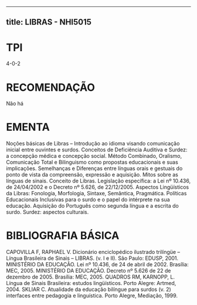 
---
title: LIBRAS - NHI5015 
---

# TPI

4-0-2

# RECOMENDAÇÃO

Não há

# EMENTA

Noções básicas de Libras – Introdução ao idioma visando comunicação inicial entre ouvintes e surdos. Conceitos de Deficiência Auditiva e Surdez: a concepção médica e concepção social. Método Combinado, Oralismo, Comunicação Total e Bilinguismo como propostas educacionais e suas implicações. Semelhanças e Diferenças entre línguas orais e gestuais do ponto de vista da compreensão, expressão e aquisição. Mitos sobre as línguas de sinais. Conceito de Libras. Legislação específica: a Lei nº 10.436, de 24/04/2002 e o Decreto nº 5.626, de 22/12/2005. Aspectos Lingüísticos da Libras: Fonologia, Morfologia, Sintaxe, Semântica, Pragmática. Políticas Educacionais Inclusivas para o surdo e o papel do intérprete na sua educação. Aquisição do Português como segunda língua e a escrita do surdo. Surdez: aspectos culturais.

# BIBLIOGRAFIA BÁSICA

CAPOVILLA F, RAPHAEL V. Dicionário enciclopédico ilustrado trilíngüe – Língua Brasileira de Sinais – LIBRAS. (v. I e II). São Paulo: EDUSP, 2001.
MINISTÉRIO DA EDUCAÇÃO. Lei nº 10.436, de 24 de abril de 2002. Brasília: MEC, 2005.
MINISTÉRIO DA EDUCAÇÃO. Decreto nº 5.626 de 22 de dezembro de 2005. Brasília: MEC, 2005.
QUADROS RM, KARNOPP, L. Língua de Sinais Brasileira: estudos lingüísticos. Porto Alegre: Artmed, 2004.
SKLIAR C. Atualidade da educação bilíngue para surdos (v. 2) interfaces entre pedagogia e linguística. Porto Alegre, Mediação, 1999.
        
